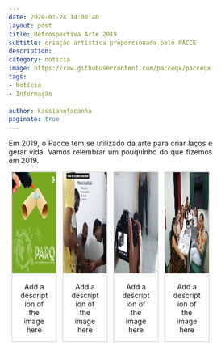 ```yaml
---
date: 2020-01-24 14:00:40
layout: post
title: Retrospectiva Arte 2019
subtitle: criação artística proporcionada pelo PACCE
description: 
category: noticia
image: https://raw.githubusercontent.com/pacceqx/pacceqx.github.io/master/assets/pic/2020-01-24/capa.png
tags:
- Notícia
- Informação

author: kassianefacanha
paginate: true
---
```


<style>
div.gallery {
  border: 1px solid #ccc;
}

div.gallery:hover {
  border: 1px solid #777;
}

div.gallery img {
  width: 100%;

}

div.desc {
  padding: 15px;
  text-align: center;
}

* {
  box-sizing: border-box;
}

.responsive {
  padding: 0 6px;
  float: left;
  width: 24.99999%;
}

@media only screen and (max-width: 700px) {
  .responsive {
    width: 49.99999%;
    margin: 6px 0;
  }
}

@media only screen and (max-width: 500px) {
  .responsive {
    width: 100%;
  }
}

.clearfix:after {
  content: "";
  display: table;
  clear: both;
}

</style>


<p style="text-align: justify">
Em 2019, o Pacce tem se utilizado da arte para criar laços e gerar vida. Vamos relembrar um pouquinho do que fizemos em 2019.
</p>
<div class="responsive">
  <div class="gallery">
    <a target="_blank" href="https://raw.githubusercontent.com/pacceqx/pacceqx.github.io/master/assets/pic/2020-01-24/11 (6).jpg">
      <img src="https://raw.githubusercontent.com/pacceqx/pacceqx.github.io/master/assets/pic/2020-01-24/11 (6).jpg" alt="Cinque Terre" width="150" height="200">
    </a>
    <div class="desc">Add a description of the image here</div>
  </div>
</div>


<div class="responsive">
  <div class="gallery">
    <a target="_blank" href="https://raw.githubusercontent.com/pacceqx/pacceqx.github.io/master/assets/pic/2020-01-24/11 (7).jpg">
      <img src="https://raw.githubusercontent.com/pacceqx/pacceqx.github.io/master/assets/pic/2020-01-24/11 (7).jpg" alt="Forest" width="150" height="200">
    </a>
    <div class="desc">Add a description of the image here</div>
  </div>
</div>

<div class="responsive">
  <div class="gallery">
    <a target="_blank" href="https://raw.githubusercontent.com/pacceqx/pacceqx.github.io/master/assets/pic/2020-01-24/11 (14).jpg">
      <img src="https://raw.githubusercontent.com/pacceqx/pacceqx.github.io/master/assets/pic/2020-01-24/11 (14).jpg" alt="Northern Lights" width="150" height="200">
    </a>
    <div class="desc">Add a description of the image here</div>
  </div>
</div>

<div class="responsive">
  <div class="gallery">
    <a target="_blank" href="https://raw.githubusercontent.com/pacceqx/pacceqx.github.io/master/assets/pic/2020-01-24/11 (15).jpg">
      <img src="https://raw.githubusercontent.com/pacceqx/pacceqx.github.io/master/assets/pic/2020-01-24/11 (15).jpg" alt="Mountains" width="150" height="200">
    </a>
    <div class="desc">Add a description of the image here</div>
  </div>
</div>
